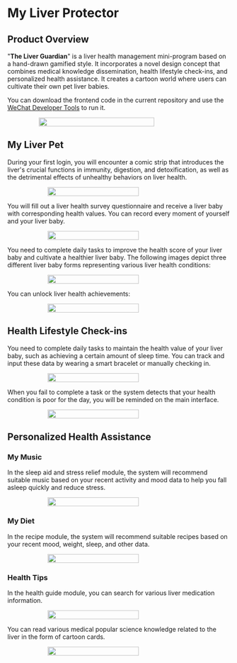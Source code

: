 # My Liver Protector

## Product Overview

<!-- 《护肝使者》是一款基于手绘游戏化风格的肝健康管理小程序，融入了一种将医学知识科普、健康生活打卡记录、个性化健康帮助结合的新颖的设计理念，营造了一个培养宠物肝宝宝的卡通世界。 -->
"**The Liver Guardian**" is a liver health management mini-program based on a hand-drawn gamified style. It incorporates a novel design concept that combines medical knowledge dissemination, health lifestyle check-ins, and personalized health assistance. It creates a cartoon world where users can cultivate their own pet liver babies.

<!-- 前端代码在当前仓库的文件夹下，你可以使用微信开发者工具将它运行起来。 -->
You can download the frontend code in the current repository and use the [WeChat Developer Tools](https://developers.weixin.qq.com/miniprogram/en/dev/devtools/download.html) to run it.

<!-- ![](./images/overview.jpg) -->
<div style="display: flex; justify-content: center;">
    <img src="./images/overview.jpg" style="width: 72%; height: auto;">
</div>

## My Liver Pet
<!-- 你在第一次登录时将看到一则漫画，认识肝脏在免疫、消化、解毒中的重要功能，以及不健康行为对肝脏健康的伤害。 -->
During your first login, you will encounter a comic strip that introduces the liver's crucial functions in immunity, digestion, and detoxification, as well as the detrimental effects of unhealthy behaviors on liver health.


<!-- ![](./images/pet-login.png) -->
<div style="display: flex; justify-content: center;">
    <img src="./images/pet-login.png" style="width: 64%; height: auto;">
</div>

<!-- 你填写肝健康情况调查问卷，并获得相应健康值的肝宝宝。你可以记录自己和肝宝宝的每个瞬间。 -->
You will fill out a liver health survey questionnaire and receive a liver baby with corresponding health values. You can record every moment of yourself and your liver baby.

<!-- ![](./images/pet-moment.png) -->
<div style="display: flex; justify-content: center;">
    <img src="./images/pet-moment.png" style="width: 64%; height: auto;">
</div>

<!-- 你需要完成每日任务提升肝宝宝健康分数，培养更健康的肝宝宝。下图分别为三种不同肝健康形态的肝宝宝： -->
You need to complete daily tasks to improve the health score of your liver baby and cultivate a healthier liver baby. The following images depict three different liver baby forms representing various liver health conditions:

<!-- ![](./images/pet-all-status.png) -->
<!-- ![](./images/pet-all-status-page.png) -->
<div style="display: flex; justify-content: center;">
    <img src="./images/pet-all-status-page.png" style="width: 64%; height: auto;">
</div>

<!-- 你可以解锁肝健康成就： -->
You can unlock liver health achievements:

<div style="display: flex; justify-content: center;">
    <img src="./images//my-achievements.png" style="width: 64%; height: auto;">
</div>

## Health Lifestyle Check-ins

<!-- 你需要完成每日任务保持肝宝宝的健康值，比如达到一定的入睡时间。你可以通过佩戴智能手环或者手动打卡录入这些数据。 -->
You need to complete daily tasks to maintain the health value of your liver baby, such as achieving a certain amount of sleep time. You can track and input these data by wearing a smart bracelet or manually checking in.

<!-- ![](./images/everyday-task.png) -->
<div style="display: flex; justify-content: center;">
    <img src="./images/everyday-task.png" style="width: 64%; height: auto;">
</div>

<!-- 当你没有完成任务或者系统监测到您当天健康情况较差时，会在主界面提醒你。 -->
When you fail to complete a task or the system detects that your health condition is poor for the day, you will be reminded on the main interface.

<!-- ![](./images/pet-tips.png) -->
<div style="display: flex; justify-content: center;">
    <img src="./images/pet-tips.png" style="width: 64%; height: auto;">
</div>

## Personalized Health Assistance

### My Music

<!-- 在助眠减压模块，系统会根据你最近的运动和心情数据为你推送合适的音乐，帮助你快速入睡、减小压力。 -->
In the sleep aid and stress relief module, the system will recommend suitable music based on your recent activity and mood data to help you fall asleep quickly and reduce stress.

<!-- ![](./images/sleep-helper.png) -->
<div style="display: flex; justify-content: center;">
    <img src="./images/sleep-helper.png" style="width: 64%; height: auto;">
</div>

### My Diet

<!-- 在食谱模块，系统会根据你最近的心情、体重、睡眠等数据为你推送合适的食谱。 -->
In the recipe module, the system will recommend suitable recipes based on your recent mood, weight, sleep, and other data.

<!-- ![](./images/my-diet.png) -->
<div style="display: flex; justify-content: center;">
    <img src="./images/my-diet.png" style="width: 64%; height: auto;">
</div>

### Health Tips

<!-- 在健康指南模块，你可以搜索各种肝药物信息。 -->
In the health guide module, you can search for various liver medication information.

<!-- ![](./images/info-search.png) -->
<div style="display: flex; justify-content: center;">
    <img src="./images/info-search.png" style="width: 64%; height: auto;">
</div>

<!-- 你可以通过卡通卡片的形式阅读各种肝脏有关的医学科普知识。 -->
You can read various medical popular science knowledge related to the liver in the form of cartoon cards.

<!-- ![](./images/info-pic.png) -->
<div style="display: flex; justify-content: center;">
    <img src="./images/info-pic.png" style="width: 64%; height: auto;">
</div>
